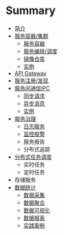 # Summary

* [简介](README.md)
* [服务容器/集群](docker.md)
  * [服务容器](docker/docker.md)
  * [服务编排/调度](docker/swarm.md)
  * [镜像仓库](docker/dockerhub.md)
  * [实例](docker/example.md)
* [API Gateway](api-gateway.md)
* [服务注册/发现](consul.md)
* [服务间通信IPC](ipc.md)
  * [同步请求](ipc/rest.md)
  * [异步消息](ipc/mq.md)
  * [实例](ipc/example.md)
* [服务治理](服务治理.md)
  * [日志服务](log/日志服务.md)
  * [监控报警](log/监控报警.md)
  * 服务报告
  * 分布式追踪
* [分布式任务调度](job.md)
  * 实时任务
  * 定时任务
* 存储服务
* [数据统计](数据统计.md)
  * [数据采集](stat/数据采集.md)
  * [数据聚合](stat/数据聚合.md)
  * [数据可视化](stat/数据可视化.md)
  * [数据报表](stat/数据报表.md)
  * [实践案例](stat/example.md)




